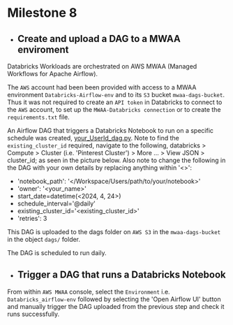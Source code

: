 # Milestone 8

- ## Create and upload a DAG to a MWAA enviroment

Databricks Workloads are orchestrated on AWS MWAA (Managed Workflows for Apache Airflow).

The `AWS` account had been been provided with access to a MWAA environment `Databricks-Airflow-env` and to its `S3` bucket `mwaa-dags-bucket`. Thus it was not required to create an `API token` in Databricks to connect to the `AWS` account, to set up the `MWAA-Databricks connection` or to create the `requirements.txt` file.

An Airflow DAG that triggers a Databricks Notebook to run on a specific schedule was created, [your_UserId_dag.py](../your_UserId_dag.py). Note to find the `existing_cluster_id` required, navigate to the following, databricks > Compute > Cluster (i.e. 'Pinterest Cluster') > More ... > View JSON > cluster_id; as seen in the picture below. Also note to change the following in the DAG with your own details by replacing anything within '<>': 
- 'notebook_path': '</Workspace/Users/path/to/your/notebook>'
- 'owner': '<your_name>'
- start_date=datetime(<2024, 4, 24>)
- schedule_interval='@daily'
- existing_cluster_id='<existing_cluster_id>'
- 'retries': 3


This DAG is uploaded to the dags folder on `AWS S3` in the `mwaa-dags-bucket` in the object `dags/` folder.


The DAG is scheduled to run daily.

- ## Trigger a DAG that runs a Databricks Notebook

From within `AWS MWAA` console, select the `Environment` i.e. `Databricks_airflow-env` followed by selecting the 'Open Airflow UI' button and manually trigger the DAG uploaded from the previous step and check it runs successfully.
